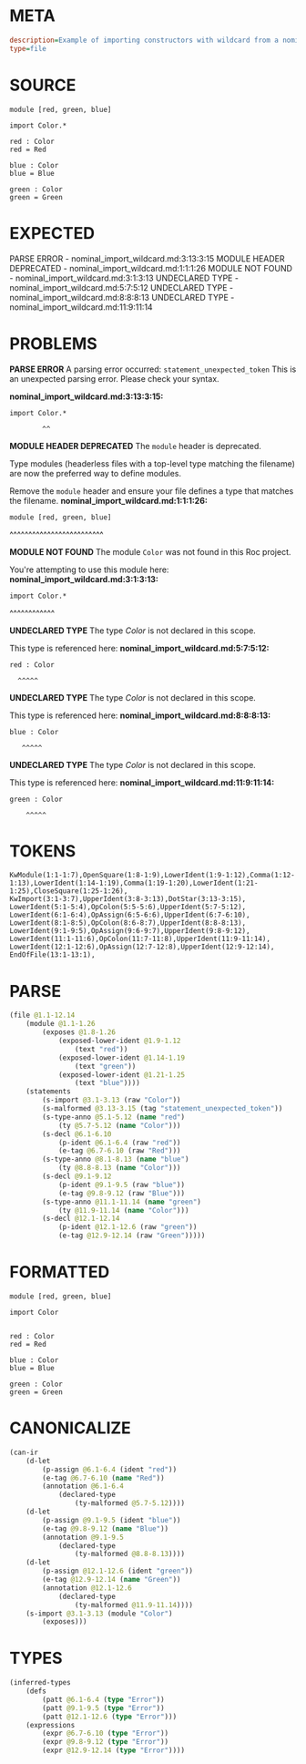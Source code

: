 # META
~~~ini
description=Example of importing constructors with wildcard from a nominal tag union
type=file
~~~
# SOURCE
~~~roc
module [red, green, blue]

import Color.*

red : Color
red = Red

blue : Color
blue = Blue

green : Color
green = Green
~~~
# EXPECTED
PARSE ERROR - nominal_import_wildcard.md:3:13:3:15
MODULE HEADER DEPRECATED - nominal_import_wildcard.md:1:1:1:26
MODULE NOT FOUND - nominal_import_wildcard.md:3:1:3:13
UNDECLARED TYPE - nominal_import_wildcard.md:5:7:5:12
UNDECLARED TYPE - nominal_import_wildcard.md:8:8:8:13
UNDECLARED TYPE - nominal_import_wildcard.md:11:9:11:14
# PROBLEMS
**PARSE ERROR**
A parsing error occurred: `statement_unexpected_token`
This is an unexpected parsing error. Please check your syntax.

**nominal_import_wildcard.md:3:13:3:15:**
```roc
import Color.*
```
            ^^


**MODULE HEADER DEPRECATED**
The `module` header is deprecated.

Type modules (headerless files with a top-level type matching the filename) are now the preferred way to define modules.

Remove the `module` header and ensure your file defines a type that matches the filename.
**nominal_import_wildcard.md:1:1:1:26:**
```roc
module [red, green, blue]
```
^^^^^^^^^^^^^^^^^^^^^^^^^


**MODULE NOT FOUND**
The module `Color` was not found in this Roc project.

You're attempting to use this module here:
**nominal_import_wildcard.md:3:1:3:13:**
```roc
import Color.*
```
^^^^^^^^^^^^


**UNDECLARED TYPE**
The type _Color_ is not declared in this scope.

This type is referenced here:
**nominal_import_wildcard.md:5:7:5:12:**
```roc
red : Color
```
      ^^^^^


**UNDECLARED TYPE**
The type _Color_ is not declared in this scope.

This type is referenced here:
**nominal_import_wildcard.md:8:8:8:13:**
```roc
blue : Color
```
       ^^^^^


**UNDECLARED TYPE**
The type _Color_ is not declared in this scope.

This type is referenced here:
**nominal_import_wildcard.md:11:9:11:14:**
```roc
green : Color
```
        ^^^^^


# TOKENS
~~~zig
KwModule(1:1-1:7),OpenSquare(1:8-1:9),LowerIdent(1:9-1:12),Comma(1:12-1:13),LowerIdent(1:14-1:19),Comma(1:19-1:20),LowerIdent(1:21-1:25),CloseSquare(1:25-1:26),
KwImport(3:1-3:7),UpperIdent(3:8-3:13),DotStar(3:13-3:15),
LowerIdent(5:1-5:4),OpColon(5:5-5:6),UpperIdent(5:7-5:12),
LowerIdent(6:1-6:4),OpAssign(6:5-6:6),UpperIdent(6:7-6:10),
LowerIdent(8:1-8:5),OpColon(8:6-8:7),UpperIdent(8:8-8:13),
LowerIdent(9:1-9:5),OpAssign(9:6-9:7),UpperIdent(9:8-9:12),
LowerIdent(11:1-11:6),OpColon(11:7-11:8),UpperIdent(11:9-11:14),
LowerIdent(12:1-12:6),OpAssign(12:7-12:8),UpperIdent(12:9-12:14),
EndOfFile(13:1-13:1),
~~~
# PARSE
~~~clojure
(file @1.1-12.14
	(module @1.1-1.26
		(exposes @1.8-1.26
			(exposed-lower-ident @1.9-1.12
				(text "red"))
			(exposed-lower-ident @1.14-1.19
				(text "green"))
			(exposed-lower-ident @1.21-1.25
				(text "blue"))))
	(statements
		(s-import @3.1-3.13 (raw "Color"))
		(s-malformed @3.13-3.15 (tag "statement_unexpected_token"))
		(s-type-anno @5.1-5.12 (name "red")
			(ty @5.7-5.12 (name "Color")))
		(s-decl @6.1-6.10
			(p-ident @6.1-6.4 (raw "red"))
			(e-tag @6.7-6.10 (raw "Red")))
		(s-type-anno @8.1-8.13 (name "blue")
			(ty @8.8-8.13 (name "Color")))
		(s-decl @9.1-9.12
			(p-ident @9.1-9.5 (raw "blue"))
			(e-tag @9.8-9.12 (raw "Blue")))
		(s-type-anno @11.1-11.14 (name "green")
			(ty @11.9-11.14 (name "Color")))
		(s-decl @12.1-12.14
			(p-ident @12.1-12.6 (raw "green"))
			(e-tag @12.9-12.14 (raw "Green")))))
~~~
# FORMATTED
~~~roc
module [red, green, blue]

import Color


red : Color
red = Red

blue : Color
blue = Blue

green : Color
green = Green
~~~
# CANONICALIZE
~~~clojure
(can-ir
	(d-let
		(p-assign @6.1-6.4 (ident "red"))
		(e-tag @6.7-6.10 (name "Red"))
		(annotation @6.1-6.4
			(declared-type
				(ty-malformed @5.7-5.12))))
	(d-let
		(p-assign @9.1-9.5 (ident "blue"))
		(e-tag @9.8-9.12 (name "Blue"))
		(annotation @9.1-9.5
			(declared-type
				(ty-malformed @8.8-8.13))))
	(d-let
		(p-assign @12.1-12.6 (ident "green"))
		(e-tag @12.9-12.14 (name "Green"))
		(annotation @12.1-12.6
			(declared-type
				(ty-malformed @11.9-11.14))))
	(s-import @3.1-3.13 (module "Color")
		(exposes)))
~~~
# TYPES
~~~clojure
(inferred-types
	(defs
		(patt @6.1-6.4 (type "Error"))
		(patt @9.1-9.5 (type "Error"))
		(patt @12.1-12.6 (type "Error")))
	(expressions
		(expr @6.7-6.10 (type "Error"))
		(expr @9.8-9.12 (type "Error"))
		(expr @12.9-12.14 (type "Error"))))
~~~

